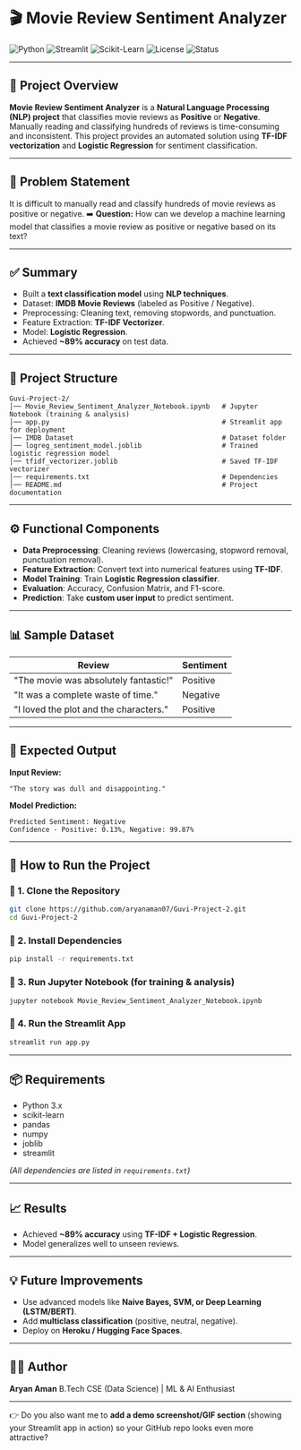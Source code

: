 # 🎬 Movie Review Sentiment Analyzer

![Python](https://img.shields.io/badge/Python-3.8%2B-blue.svg)
![Streamlit](https://img.shields.io/badge/Framework-Streamlit-ff4b4b.svg)
![Scikit-Learn](https://img.shields.io/badge/ML-Scikit--Learn-orange.svg)
![License](https://img.shields.io/badge/License-MIT-green.svg)
![Status](https://img.shields.io/badge/Status-Completed-brightgreen.svg)

---

## 📌 Project Overview

**Movie Review Sentiment Analyzer** is a **Natural Language Processing (NLP) project** that classifies movie reviews as **Positive** or **Negative**.
Manually reading and classifying hundreds of reviews is time-consuming and inconsistent. This project provides an automated solution using **TF-IDF vectorization** and **Logistic Regression** for sentiment classification.

---

## 📝 Problem Statement

It is difficult to manually read and classify hundreds of movie reviews as positive or negative.
➡️ **Question:** How can we develop a machine learning model that classifies a movie review as positive or negative based on its text?

---

## ✅ Summary

* Built a **text classification model** using **NLP techniques**.
* Dataset: **IMDB Movie Reviews** (labeled as Positive / Negative).
* Preprocessing: Cleaning text, removing stopwords, and punctuation.
* Feature Extraction: **TF-IDF Vectorizer**.
* Model: **Logistic Regression**.
* Achieved **\~89% accuracy** on test data.

---

## 📂 Project Structure

```
Guvi-Project-2/
│── Movie_Review_Sentiment_Analyzer_Notebook.ipynb   # Jupyter Notebook (training & analysis)
│── app.py                                           # Streamlit app for deployment
│── IMDB Dataset                                     # Dataset folder
│── logreg_sentiment_model.joblib                    # Trained logistic regression model
│── tfidf_vectorizer.joblib                          # Saved TF-IDF vectorizer
│── requirements.txt                                 # Dependencies
│── README.md                                        # Project documentation
```

---

## ⚙️ Functional Components

* **Data Preprocessing**: Cleaning reviews (lowercasing, stopword removal, punctuation removal).
* **Feature Extraction**: Convert text into numerical features using **TF-IDF**.
* **Model Training**: Train **Logistic Regression classifier**.
* **Evaluation**: Accuracy, Confusion Matrix, and F1-score.
* **Prediction**: Take **custom user input** to predict sentiment.

---

## 📊 Sample Dataset

| Review                                 | Sentiment |
| -------------------------------------- | --------- |
| "The movie was absolutely fantastic!"  | Positive  |
| "It was a complete waste of time."     | Negative  |
| "I loved the plot and the characters." | Positive  |

---

## 🎯 Expected Output

**Input Review:**

```
"The story was dull and disappointing."
```

**Model Prediction:**

```
Predicted Sentiment: Negative
Confidence - Positive: 0.13%, Negative: 99.87%
```

---

## 🚀 How to Run the Project

### 🔹 1. Clone the Repository

```bash
git clone https://github.com/aryanaman07/Guvi-Project-2.git
cd Guvi-Project-2
```

### 🔹 2. Install Dependencies

```bash
pip install -r requirements.txt
```

### 🔹 3. Run Jupyter Notebook (for training & analysis)

```bash
jupyter notebook Movie_Review_Sentiment_Analyzer_Notebook.ipynb
```

### 🔹 4. Run the Streamlit App

```bash
streamlit run app.py
```

---

## 📦 Requirements

* Python 3.x
* scikit-learn
* pandas
* numpy
* joblib
* streamlit

*(All dependencies are listed in `requirements.txt`)*

---

## 📈 Results

* Achieved **~89% accuracy** using **TF-IDF + Logistic Regression**.
* Model generalizes well to unseen reviews.

---

## 💡 Future Improvements

* Use advanced models like **Naive Bayes, SVM, or Deep Learning (LSTM/BERT)**.
* Add **multiclass classification** (positive, neutral, negative).
* Deploy on **Heroku / Hugging Face Spaces**.

---

## 👨‍💻 Author

**Aryan Aman**
B.Tech CSE (Data Science) | ML & AI Enthusiast

---

👉 Do you also want me to **add a demo screenshot/GIF section** (showing your Streamlit app in action) so your GitHub repo looks even more attractive?
